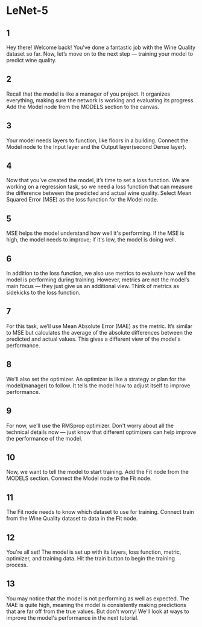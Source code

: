 # LeNet-5

## 1

Hey there! Welcome back! You've done a fantastic job with the Wine Quality dataset so far. Now, let’s move on to the next step
— training your model to predict wine quality.

## 2

Recall that the model is like a manager of you project. It organizes everything, making sure the network is working and
evaluating its progress. Add the Model node from the MODELS section to the canvas.

## 3

Your model needs layers to function, like floors in a building. Connect the Model node to the Input layer and
the Output layer(second Dense layer).

## 4

Now that you’ve created the model, it’s time to set a loss function. We are working on a regression task, so we need a loss function
that can measure the difference between the predicted and actual wine quality. Select Mean Squared Error (MSE) as the loss function for the Model node.

## 5

MSE helps the model understand how well it's performing. If the MSE is high, the model needs to improve; if it's low, the model is doing well.

## 6

In addition to the loss function, we also use metrics to evaluate how well the model is performing during training. However,
metrics are not the model’s main focus — they just give us an additional view. Think of metrics as sidekicks to the loss function.

## 7

For this task, we’ll use Mean Absolute Error (MAE) as the metric. It’s similar to MSE but calculates the average of the absolute differences between
the predicted and actual values. This gives a different view of the model's performance.

## 8

We'll also set the optimizer. An optimizer is like a strategy or plan for the model(manager) to follow. It
tells the model how to adjust itself to improve performance.

## 9

For now, we'll use the RMSprop optimizer. Don't worry about all the technical details now — just know that different optimizers
can help improve the performance of the model.

## 10

Now, we want to tell the model to start training. Add the Fit node from the MODELS section. Connect the Model node to the Fit node.

## 11

The Fit node needs to know which dataset to use for training. Connect train from the Wine Quality dataset
to data in the Fit node.

## 12

You're all set! The model is set up with its layers, loss function, metric, optimizer, and training data. Hit the train
button to begin the training process.

## 13

You may notice that the model is not performing as well as expected. The MAE is quite high, meaning the model is consistently
making predictions that are far off from the true values. But don't worry! We'll look at ways to improve the model's performance in the next tutorial.
